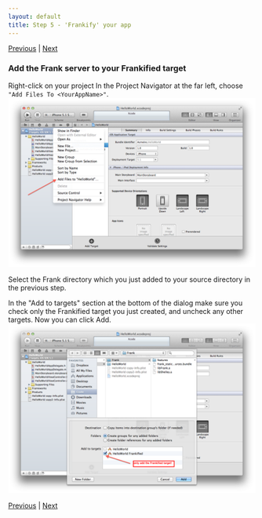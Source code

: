 ```yaml
---
layout: default
title: Step 5 - 'Frankify' your app
---
```

[Previous](installation-step4.html) | [Next](installation-step6.html) 

### Add the Frank server to your Frankified target
Right-click on your project In the Project Navigator at the far left,
choose `"Add Files To <YourAppName>"`. 
![Add Files to Project](./images/screenshots/xcode-add-files-to-project.png)

Select the Frank directory which you just added to your source
directory in the previous step. 

In the "Add to targets" section at the bottom of the dialog make sure you
check only the Frankified target you just created, and uncheck any
other targets. Now you can click Add.
![Only add to Frankified Target](./images/screenshots/xcode-add-frank-to-target.png)

[Previous](installation-step4.html) | [Next](installation-step6.html) 
